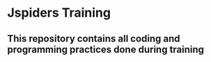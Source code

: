 <h1>Jspiders Training</h1>
<h2>This repository contains all coding and programming practices done during training
